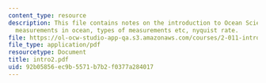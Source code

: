 ```yaml
---
content_type: resource
description: This file contains notes on the introduction to Ocean Science and Engineering,
  measurements in ocean, types of measurements etc, nyquist rate.
file: https://ol-ocw-studio-app-qa.s3.amazonaws.com/courses/2-011-introduction-to-ocean-science-and-engineering-spring-2006/92b05856ec9b5571b7b2f0377a284017_intro2.pdf
file_type: application/pdf
resourcetype: Document
title: intro2.pdf
uid: 92b05856-ec9b-5571-b7b2-f0377a284017
---
```

